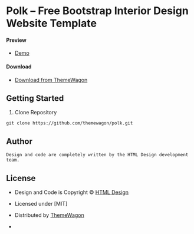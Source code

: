 # Polk – Free Bootstrap Interior Design Website Template 

#### Preview

 - [Demo](https://themewagon.github.io/polk/)

#### Download
 - [Download from ThemeWagon](https://themewagon.com/themes/polk/)

## Getting Started

1. Clone Repository
```
git clone https://github.com/themewagon/polk.git
```

## Author 
```
Design and code are completely written by the HTML Design development team. 
```

## License

 - Design and Code is Copyright &copy; [HTML Design](https://html.design/)
 - Licensed under [MIT]
 - Distributed by [ThemeWagon](https://themewagon.com)
 

 - 
